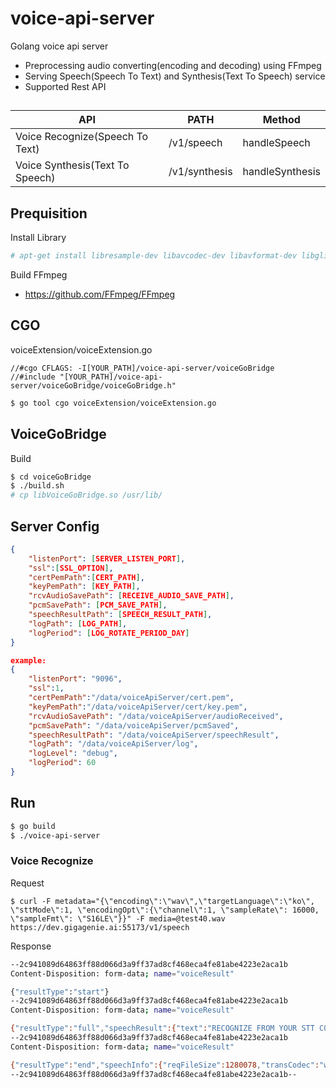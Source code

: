 # voice-api-server

Golang voice api server 
 - Preprocessing audio converting(encoding and decoding) using FFmpeg 
 - Serving Speech(Speech To Text) and Synthesis(Text To Speech) service
 - Supported Rest API

##
| API                             | PATH          | Method          |
|---------------------------------|---------------|-----------------|
| Voice Recognize(Speech To Text) | /v1/speech    | handleSpeech    |
| Voice Synthesis(Text To Speech) | /v1/synthesis | handleSynthesis |

## Prequisition
Install Library
```bash
# apt-get install libresample-dev libavcodec-dev libavformat-dev libglib2.0-dev libswscale-dev libmp3lame-dev nasm yasm -y
```

Build FFmpeg
- https://github.com/FFmpeg/FFmpeg

## CGO
voiceExtension/voiceExtension.go
```golang
//#cgo CFLAGS: -I[YOUR_PATH]/voice-api-server/voiceGoBridge
//#include "[YOUR_PATH]/voice-api-server/voiceGoBridge/voiceGoBridge.h"
```
``` bash
$ go tool cgo voiceExtension/voiceExtension.go 
```

## VoiceGoBridge
Build
```bash
$ cd voiceGoBridge
$ ./build.sh
# cp libVoiceGoBridge.so /usr/lib/
```

## Server Config
```json
{
    "listenPort": [SERVER_LISTEN_PORT],
    "ssl":[SSL_OPTION],
    "certPemPath":[CERT_PATH],
    "keyPemPath": [KEY_PATH],
    "rcvAudioSavePath": [RECEIVE_AUDIO_SAVE_PATH],
    "pcmSavePath": [PCM_SAVE_PATH],
    "speechResultPath": [SPEECH_RESULT_PATH],
    "logPath": [LOG_PATH],
    "logPeriod": [LOG_ROTATE_PERIOD_DAY]
}

example:
{
    "listenPort": "9096",
    "ssl":1,
    "certPemPath":"/data/voiceApiServer/cert.pem",
    "keyPemPath":"/data/voiceApiServer/cert/key.pem",
    "rcvAudioSavePath": "/data/voiceApiServer/audioReceived",
    "pcmSavePath": "/data/voiceApiServer/pcmSaved",
    "speechResultPath": "/data/voiceApiServer/speechResult",
    "logPath": "/data/voiceApiServer/log",
    "logLevel": "debug",
    "logPeriod": 60
}   
```

## Run
```bash
$ go build
$ ./voice-api-server
```

### Voice Recognize
Request
```
$ curl -F metadata="{\"encoding\":\"wav\",\"targetLanguage\":\"ko\", \"sttMode\":1, \"encodingOpt\":{\"channel\":1, \"sampleRate\": 16000, \"sampleFmt\": \"S16LE\"}}" -F media=@test40.wav https://dev.gigagenie.ai:55173/v1/speech
```

Response
```bash
--2c941089d64863ff88d066d3a9ff37ad8cf468eca4fe81abe4223e2aca1b
Content-Disposition: form-data; name="voiceResult"

{"resultType":"start"}
--2c941089d64863ff88d066d3a9ff37ad8cf468eca4fe81abe4223e2aca1b
Content-Disposition: form-data; name="voiceResult"

{"resultType":"full","speechResult":{"text":"RECOGNIZE FROM YOUR STT CORE ENGIN SERVER","startTime":0.1,"endTime":40}}
--2c941089d64863ff88d066d3a9ff37ad8cf468eca4fe81abe4223e2aca1b
Content-Disposition: form-data; name="voiceResult"

{"resultType":"end","speechInfo":{"reqFileSize":1280078,"transCodec":"wav","convFileSize":1280078,"speechInputTime":40}}
--2c941089d64863ff88d066d3a9ff37ad8cf468eca4fe81abe4223e2aca1b--
```
